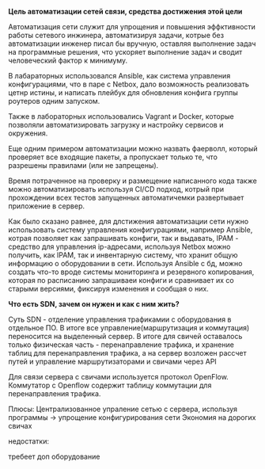 **Цель автоматизации сетей связи, средства достижения этой цели**

Автоматизация сети служит для упрощения и повышения эффктивности работы сетевого инжинера, автоматизируя 
задачи, котрые без автоматизации инженер писал бы вручную, оставляя выполнение задач на программные решения, что ускоряет выполнение задач и сводит человеческий фактор к минимуму.

В лабараторных использовался Ansible, как система управления конфигурациями, что в паре с Netbox, дало возможность реализовать цетнр истины, и написать плейбук для обновления конфига группы роутеров одним запуском.

Также в лабораторных использовались Vagrant и Docker, которые позволяли автоматизировать загрузку и настройку сервисов и окружения. 

Еще одним примером автоматизации можно назвать фаерволл, который проверяет все входящие пакеты, а пропускает только те, что разрешены правилами (или не запрещены).

Время потраченное на проверку и размещение написанного кода также можно автоматизировать используя CI/CD подход, котрый при прохождении всех тестов запущенных автоматичемки развертывает приложение в сервер.

Как было сказано равнее, для длстижения автоматизации сети нужно использовать систему управления конфигурациями, например Ansible, котрая позволяет как запрашивать конфиги, так и выдавать, IPAM - средство для управления ip-адресами, используя Netbox можно получить, как IPAM, так и инвентарную систему, что хранит общую информацию о оборудовании в сети. Используя Ansible с бд, можно создать что-то вроде системы мониторинга и резервного копирования, которая по расписанию запрашиваеи конфиги и сравнивает их со старыми версиями, фиксируя изменения и сообщая о них.



**Что есть SDN, зачем он нужен и как с ним жить?**

Суть SDN - отделение управления трафикамии с оборудования в отдельное ПО. В итоге все управление(маршрутизация и коммутация) переносится на выделенный сервер. В итоге для свичей оставалось только физическая часть - перенаправление трафика, и хранение таблиц для перенаправления трафика, а на сервер возложен рассчет путей и управление маршрутизаторами и свичами через API

Для связи сервера с свичами используется протокол OpenFlow. Коммутатор с Openflow содержит таблицу коммутации для перенаправления трафика.


Плюсы:
Централизованное упраление сетью с сервера, используя программы -> упрощение конфигурирования сети
Экономия на дорогих свичах

недостатки:

требеет доп оборудование

